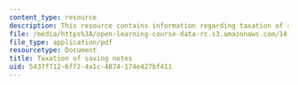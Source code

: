 ```yaml
---
content_type: resource
description: This resource contains information regarding taxation of saving notes.
file: /media/https%3A/open-learning-course-data-rc.s3.amazonaws.com/14-471-public-economics-i-fall-2012/5437f7126ff24a1c4874174e427bf411_MIT14_471F12_saving.pdf
file_type: application/pdf
resourcetype: Document
title: Taxation of saving notes
uid: 5437f712-6ff2-4a1c-4874-174e427bf411
---
```

